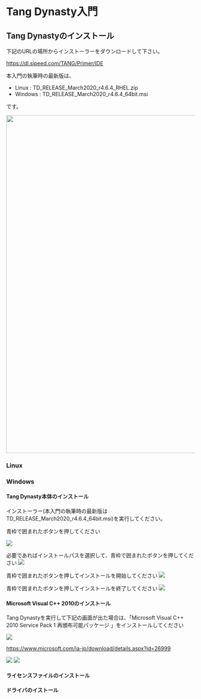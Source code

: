# Tang Dynasty入門

## Tang Dynastyのインストール

下記のURLの場所からインストーラーをダウンロードして下さい。

https://dl.sipeed.com/TANG/Primer/IDE

本入門の執筆時の最新版は、

- Linux : TD_RELEASE_March2020_r4.6.4_RHEL.zip
- Windows : TD_RELEASE_March2020_r4.6.4_64bit.msi

です。

<img src="./td_install0.png" width="900">


### Linux


### Windows

#### Tang Dynasty本体のインストール

インストーラー(本入門の執筆時の最新版は TD_RELEASE_March2020_r4.6.4_64bit.msi)を実行してください。


青枠で囲まれたボタンを押してください

<img src="./td_install1.png">


必要であればインストールパスを選択して、青枠で囲まれたボタンを押してください
<img src="./td_install2.png">


青枠で囲まれたボタンを押してインストールを開始してください
<img src="./td_install3.png">


青枠で囲まれたボタンを押してインストールを終了してください
<img src="./td_install4.png">


#### Microsoft Visual C++ 2010のインストール

Tang Dynastyを実行して下記の画面が出た場合は、「Microsoft Visual C++ 2010 Service Pack 1 再頒布可能パッケージ 」をインストールしてください

<img src="./td_install5.png">

https://www.microsoft.com/ja-jp/download/details.aspx?id=26999


<img src="./msvcr1.png">

<img src="./msvcr2.png">


#### ライセンスファイルのインストール


#### ドライバのイストール
